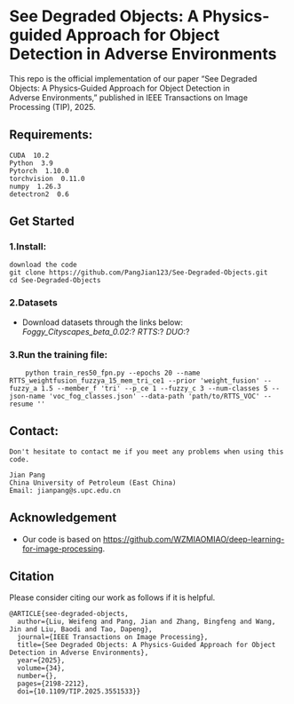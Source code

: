 # See Degraded Objects: A Physics-guided Approach for Object Detection in Adverse Environments
This repo is the official implementation of our paper “See Degraded Objects: A Physics‑Guided Approach for Object Detection in Adverse Environments,” published in IEEE Transactions on Image Processing (TIP), 2025.


## Requirements:
    CUDA  10.2
    Python  3.9
    Pytorch  1.10.0
    torchvision  0.11.0
    numpy  1.26.3
    detectron2  0.6
    

## Get Started
### 1.Install:
    download the code
    git clone https://github.com/PangJian123/See-Degraded-Objects.git
    cd See-Degraded-Objects
### 2.Datasets
- Download datasets through the links below:
*Foggy_Cityscapes_beta_0.02*:?
*RTTS*:?
*DUO*:?

### 3.Run the training file:
        python train_res50_fpn.py --epochs 20 --name RTTS_weightfusion_fuzzya_15_mem_tri_ce1 --prior 'weight_fusion' --fuzzy_a 1.5 --member_f 'tri' --p_ce 1 --fuzzy_c 3 --num-classes 5 --json-name 'voc_fog_classes.json' --data-path 'path/to/RTTS_VOC' --resume ''


## Contact:
    Don't hesitate to contact me if you meet any problems when using this code.

    Jian Pang
    China University of Petroleum (East China)                                                           
    Email: jianpang@s.upc.edu.cn

## Acknowledgement
* Our code is based on https://github.com/WZMIAOMIAO/deep-learning-for-image-processing.

## Citation
Please consider citing our work as follows if it is helpful.
```
@ARTICLE{see-degraded-objects,
  author={Liu, Weifeng and Pang, Jian and Zhang, Bingfeng and Wang, Jin and Liu, Baodi and Tao, Dapeng},
  journal={IEEE Transactions on Image Processing}, 
  title={See Degraded Objects: A Physics-Guided Approach for Object Detection in Adverse Environments}, 
  year={2025},
  volume={34},
  number={},
  pages={2198-2212},
  doi={10.1109/TIP.2025.3551533}}
```
